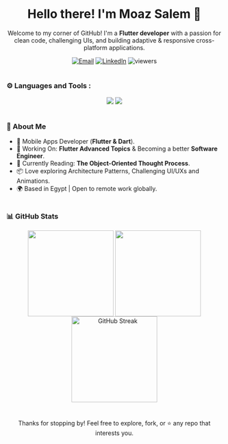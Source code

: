 <div align="center">

  #  Hello there! I'm Moaz Salem 👋

Welcome to my corner of GitHub! I'm a **Flutter developer** with a passion for clean code, challenging UIs, and building adaptive & responsive cross-platform applications.

<a href="mailto:moaztalaat6@gmail.com"><img src="https://img.shields.io/badge/Email-D14836?style=for-the-badge&logo=gmail&logoColor=white" alt="Email"></a>
<a href="https://linkedin.com/in/moaztalaat"><img src="https://img.shields.io/badge/LinkedIn-0077B5?style=for-the-badge&logo=linkedin&logoColor=white" alt="LinkedIn"></a>
![viewers](https://vbr.nathanchung.dev/badge?page_id==MoazSalemsBadge&lcolor=000&color=fff&style=for-the-badge&logo=Github&logoColor=ffffff&text=Page%20Viewers)
</div>

#

### ⚙️ Languages and Tools :

<div align="center">
    <img src="https://skillicons.dev/icons?i=flutter,dart,firebase,kotlin,python" />
    <img src="https://skillicons.dev/icons?i=androidstudio,vscode,figma,postman" /><br>
</div>

#

### 🚀 About Me
* 📱 Mobile Apps Developer (**Flutter & Dart**).
* 🔎 Working On: **Flutter Advanced Topics** & Becoming a better **Software Engineer**.
* 📗 Currently Reading: **The Object-Oriented Thought Process**.
* 📦 Love exploring Architecture Patterns, Challenging UI/UXs and Animations.
* 🌍 Based in Egypt | Open to remote work globally.

#

### 📊 GitHub Stats

<p align="center">
  <img height=200 align="center" src="https://github-readme-stats.vercel.app/api?username=MoazSalem&include_all_commits=true&bg_color=000000&title_color=ffffff&text_color=ffffff&icon_color=ffffff" />
  <img height=200 align="center" src="https://github-readme-stats.vercel.app/api/top-langs?username=MoazSalem&layout=compact&langs_count=8&card_width=320&bg_color=000000&title_color=ffffff&text_color=ffffff&icon_color=ffffff" />
  <a href="https://git.io/streak-stats">
    <img height=200 src="https://github-readme-streak-stats.herokuapp.com?user=MoazSalem&theme=highcontrast&card_width=500&exclude_days=Fri%2CSat" alt="GitHub Streak" />
  </a>
</p>


#

<p align="center">
Thanks for stopping by! Feel free to explore, fork, or ⭐️ any repo that interests you.
</p>
